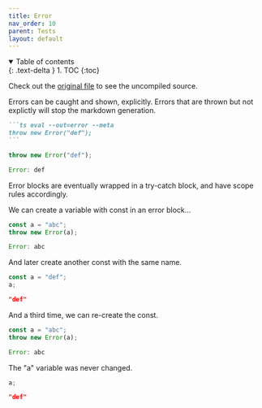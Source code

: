 ```yaml
---
title: Error
nav_order: 10
parent: Tests
layout: default
---
```


<details open markdown="block">
  <summary>
    Table of contents
  </summary>
  {: .text-delta }
1. TOC
{:toc}
</details>

Check out the [original file](https://github.com/lucasavila00/eval-md/tree/main/eval-mds/tests/error.md) to see the uncompiled source.

Errors can be caught and shown, explicitly. Errors that are thrown but not explictly will stop the markdown generation.

````md
```ts eval --out=error --meta
throw new Error("def");
```
````

```ts
throw new Error("def");
```

```js
Error: def
```

Error blocks are eventually wrapped in a try-catch block, and have scope rules accordingly.

We can create a variable with const in an error block...

```ts
const a = "abc";
throw new Error(a);
```

```js
Error: abc
```

And later create another const with the same name.

```ts
const a = "def";
a;
```

```json
"def"
```

And a third time, we can re-create the const.

```ts
const a = "abc";
throw new Error(a);
```

```js
Error: abc
```

The "a" variable was never changed.

```ts
a;
```

```json
"def"
```
